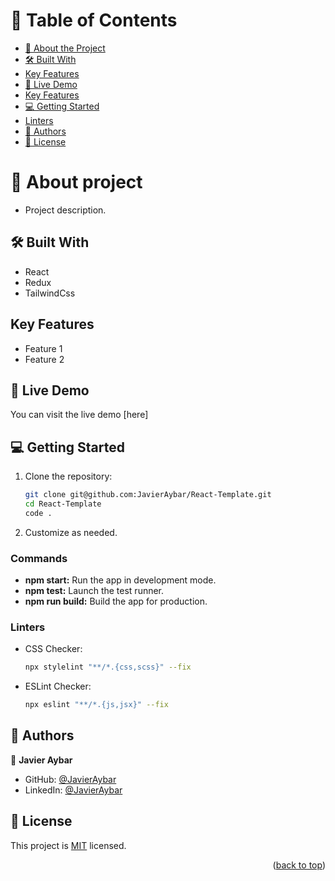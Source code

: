 <a name="readme-top"></a>

# 📗 Table of Contents

- [📖 About the Project](#about-project)
- [🛠 Built With](#built-with)
- [Key Features](#key-features)
- [🚀 Live Demo](live-demo)
- [Key Features](#key-features)
- [💻 Getting Started](#getting-started)
- [Linters](#linters)
- [👥 Authors](#authors)
- [📝 License](#license)

# 📖 **About project** <a name="about-project"></a>
- Project description.

## 🛠 Built With <a name="built-with"></a>

- React
- Redux
- TailwindCss

## Key Features <a name="key-features"></a>

- Feature 1
- Feature 2


## 🚀 Live Demo <a name="live-demo"></a>

You can visit the live demo [here]

## 💻 Getting Started <a name="getting-started"></a>

1. Clone the repository:

   ```bash
   git clone git@github.com:JavierAybar/React-Template.git
   cd React-Template
   code . 
   ```

2. Customize as needed.

### Commands

- **npm start:** Run the app in development mode.
- **npm test:** Launch the test runner.
- **npm run build:** Build the app for production.

### Linters <a name="linters"></a>

- CSS Checker:

  ```bash
  npx stylelint "**/*.{css,scss}" --fix
  ```

- ESLint Checker:

  ```bash
  npx eslint "**/*.{js,jsx}" --fix
  ```

<!-- AUTHORS -->

## 👥 Authors <a name="authors"></a>

👤 **Javier Aybar**

- GitHub: [@JavierAybar](https://github.com/JavierAybar)
- LinkedIn: [@JavierAybar](https://www.linkedin.com/in/javier-aybar-932376274/)

<!-- LICENSE -->

## 📝 License <a name="license"></a>

This project is [MIT](./LICENSE) licensed.

<p align="right">(<a href="#readme-top">back to top</a>)</p>
